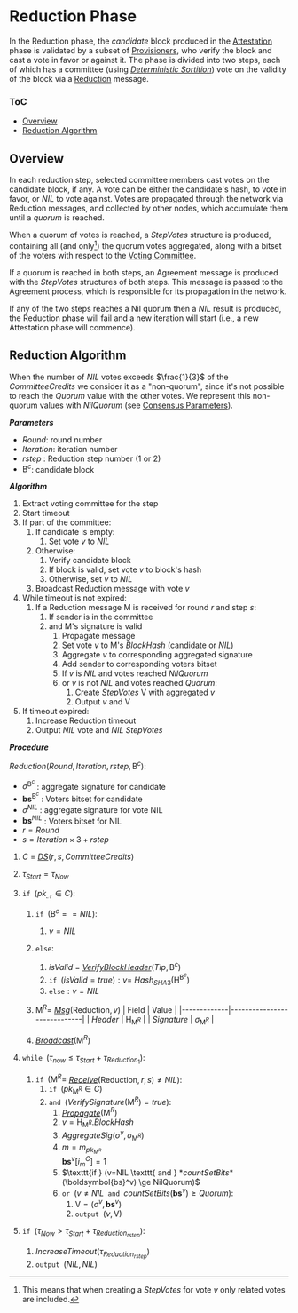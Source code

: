 # Reduction Phase
In the Reduction phase, the *candidate* block produced in the [Attestation][att] phase is validated by a subset of [Provisioners][p], who verify the block and cast a vote in favor or against it. The phase is divided into two steps, each of which has a committee (using [*Deterministic Sortition*][ds]) vote on the validity of the block via a [Reduction][rmsg] message.

### ToC
- [Overview](#overview)
- [Reduction Algorithm](#reduction-algorithm)

## Overview
In each reduction step, selected committee members cast votes on the candidate block, if any. A vote can be either the candidate's hash, to vote in favor, or $NIL$ to vote against. Votes are propagated through the network via $\mathsf{Reduction}$ messages, and collected by other nodes, which accumulate them until a *quorum* is reached.

When a quorum of votes is reached, a $StepVotes$ structure is produced, containing all (and only[^1]) the quorum votes aggregated, along with a bitset of the voters with respect to the [Voting Committee][vc].

If a quorum is reached in both steps, an $\mathsf{Agreement}$ message is produced with the $StepVotes$ structures of both steps. This message is passed to the Agreement process, which is responsible for its propagation in the network.

If any of the two steps reaches a Nil quorum then a $NIL$ result is produced, the Reduction phase will fail and a new iteration will start (i.e., a new Attestation phase will commence).
<!-- Currently, if the first step produces $NIL$, nodes still execute the second step.
This behavior should be avoided. If the goal is to spend time, just wait timeout. -->

## Reduction Algorithm
<!-- TODO: Add description; Add #RunReduction? -->

When the number of $NIL$ votes exceeds $\frac{1}{3}$ of the $CommitteeCredits$ we consider it as a "non-quorum", since it's not possible to reach the $Quorum$ value with the other votes. We represent this non-quorum values with $NilQuorum$ (see [Consensus Parameters][cp]).

***Parameters***
- $Round$: round number
- $Iteration$: iteration number
- $rstep$ : Reduction step number (1 or 2)
- $\mathsf{B}^c$: candidate block

***Algorithm***
1. Extract voting committee for the step
2. Start timeout
3. If part of the committee:
   1. If candidate is empty:
      1. Set vote $v$ to $NIL$
   2. Otherwise:
      1. Verify candidate block
      2. If block is valid, set vote $v$ to block's hash
      3. Otherwise, set $v$ to $NIL$
   3. Broadcast $\mathsf{Reduction}$ message with vote $v$
4. While timeout is not expired:
   1. If a $\mathsf{Reduction}$ message $\mathsf{M}$ is received for round $r$ and step $s$:
      1. If sender is in the committee
      2. and $\mathsf{M}$'s signature is valid
         1. Propagate message
         2. Set vote $v$ to $\mathsf{M}$'s $BlockHash$ (candidate or $NIL$)
         3. Aggregate $v$ to corresponding aggregated signature
         4. Add sender to corresponding voters bitset
         5. If $v$ is $NIL$ and votes reached $NilQuorum$
         6. or $v$ is not $NIL$ and votes reached $Quorum$:
            1. Create $StepVotes$ $\mathsf{V}$ with aggregated $v$
            2. Output $v$ and $\mathsf{V}$
 5. If timeout expired:
    1. Increase Reduction timeout
    2. Output $NIL$ vote and $NIL$ $StepVotes$

***Procedure***

$Reduction( Round, Iteration, rstep, \mathsf{B}^c )$:
- $\sigma^{\mathsf{B}^c}$ : aggregate signature for candidate
- $\boldsymbol{bs}^{\mathsf{B}^c}$ : Voters bitset for candidate
- $\sigma^{NIL}$ : aggregate signature for vote NIL
- $\boldsymbol{bs}^{NIL}$ : Voters bitset for NIL
- $r = Round$
- $s = Iteration \times 3 + rstep$

1. $C$ = [*DS*][dsa]$(r,s,CommitteeCredits)$
2. $\tau_{Start} = \tau_{Now}$
3. $\texttt{if } (pk_\mathcal{N} \in C):$
   1. $\texttt{if } (\mathsf{B}^c == NIL):$
      1. $v = NIL$
   2. $\texttt{else}:$
      1. $isValid$ = [*VerifyBlockHeader*][vbh]$(Tip,\mathsf{B}^c)$
      2. $\texttt{if } (isValid = true) : v =$ *Hash*$`_{SHA3}(\mathsf{H}^{\mathsf{B}^c})`$
      3. $\texttt{else}: v = NIL$
   3. $`\mathsf{M}^R = `$ [*Msg*][msg]$(\mathsf{Reduction}, v)$
      | Field       | Value                       | 
      |-------------|-----------------------------|
      | $Header$    | $\mathsf{H}_{\mathsf{M}^R}$ |
      | $Signature$ | $\sigma_{\mathsf{M}^R}$     |

      <!-- Add | $Vote$ | $v$ | -->

   4. [*Broadcast*][mx]$(\mathsf{M}^R)$
4. $\texttt{while } (\tau_{now} \le \tau_{Start}+\tau_{Reduction_1}):$
   1. $\texttt{if } (\mathsf{M}^R =$ [*Receive*][mx]$(\mathsf{Reduction},r,s) \ne NIL):$
      1. $\texttt{if } (pk_{\mathsf{M}^R} \in C)$
      2. $\texttt{and }($*VerifySignature*$(\mathsf{M}^R) = true):$
         1. [*Propagate*][mx]$(\mathsf{M}^R)$
         2. $v = \mathsf{H}_{\mathsf{M}^R}.BlockHash$
         3. *AggregateSig*$(\sigma^v, \sigma_{\mathsf{M}^R})$
         4. $m = m_{pk_{\mathsf{M}^R}}$ \
            $\boldsymbol{bs}^{v}[i_m^C] = 1$
         5. $\texttt{if } (v=NIL \texttt{ and } $*countSetBits*$(\boldsymbol{bs}^v) \ge NilQuorum)$
         6. $\texttt{or } (v \ne NIL \texttt{ and }$*countSetBits*$(\boldsymbol{bs}^v) \ge Quorum):$
            1. $\mathsf{V} = (\sigma^v, \boldsymbol{bs}^v)$
            2. $\texttt{output } (v, \mathsf{V})$

 5. $\texttt{if } (\tau_{Now} \gt \tau_{Start}+\tau_{Reduction_{rstep}}):$
    1. *IncreaseTimeout*$(\tau_{Reduction_{rstep}})$
    2. $\texttt{output } (NIL, NIL)$

<!----------------------- FOOTNOTES ----------------------->

[^1]: This means that when creating a $StepVotes$ for vote $v$ only related votes are included.

<!------------------------- LINKS ------------------------->
<!-- https://github.com/dusk-network/dusk-protocol/tree/main/consensus/reduction/README.md -->

<!-- Consensus -->
[cp]:  https://github.com/dusk-network/dusk-protocol/tree/main/consensus/README.md#consensus-parameters
[p]:   https://github.com/dusk-network/dusk-protocol/tree/main/consensus/README.md#provisioners-and-stakes
<!-- Attestation -->
[att]: https://github.com/dusk-network/dusk-protocol/tree/main/consensus/attestation/
<!-- Sortition -->
[ds]:  https://github.com/dusk-network/dusk-protocol/tree/main/consensus/sortition/README.md
[dsa]: https://github.com/dusk-network/dusk-protocol/tree/main/consensus/sortition/README.md#deterministic-sortition-ds
[vc]:  https://github.com/dusk-network/dusk-protocol/tree/main/consensus/sortition/README.md#voting-committees
<!-- Chain Management -->
[vbh]: https://github.com/dusk-network/dusk-protocol/tree/main/consensus/chain-management/README.md#verifyblockheader
<!-- Messages -->
[msg]: https://github.com/dusk-network/dusk-protocol/tree/main/consensus/messages/README.md#message-creation
[mx]:  https://github.com/dusk-network/dusk-protocol/tree/main/consensus/messages/README.md#message-exchange
[rmsg]: https://github.com/dusk-network/dusk-protocol/tree/main/consensus/messages/README.md#reduction-message
